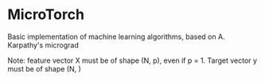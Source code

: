 # MicroTorch

Basic implementation of machine learning algorithms, based on A. Karpathy's micrograd

Note: feature vector X must be of shape (N, p), even if p = 1. Target vector y must be of shape (N, )
